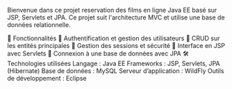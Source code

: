 Bienvenue dans ce projet reservation des films en ligne Java EE basé sur JSP, Servlets et JPA. Ce projet suit l'architecture MVC et utilise une base de données relationnelle.

📌 Fonctionnalités
🔹 Authentification et gestion des utilisateurs
🔹 CRUD sur les entités principales
🔹 Gestion des sessions et sécurité
🔹 Interface en JSP avec Servlets
🔹 Connexion à une base de données avec JPA
🛠️ Technologies utilisées
Langage : Java EE
Frameworks : JSP, Servlets, JPA (Hibernate)
Base de données : MySQL 
Serveur d’application : WildFly
Outils de développement : Eclipse 
